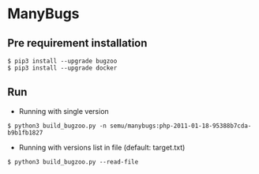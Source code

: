 # ManyBugs


## Pre requirement installation

```
$ pip3 install --upgrade bugzoo
$ pip3 install --upgrade docker
```

## Run

- Running with single version
```
$ python3 build_bugzoo.py -n semu/manybugs:php-2011-01-18-95388b7cda-b9b1fb1827
```

- Running with versions list in file (default: target.txt)
```
$ python3 build_bugzoo.py --read-file
```

